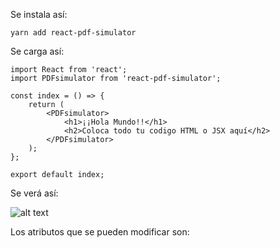 
Se instala así: 
    
    yarn add react-pdf-simulator

Se carga así: 

    import React from 'react';
    import PDFsimulator from 'react-pdf-simulator';

    const index = () => {
        return (
            <PDFsimulator>
                <h1>¡¡Hola Mundo!!</h1>
                <h2>Coloca todo tu codigo HTML o JSX aquí</h2>  
            </PDFsimulator>
        );
    };

    export default index;

Se verá así:

![alt text](https://image.ibb.co/if4Tkf/5.png)

Los atributos que se pueden modificar son:
